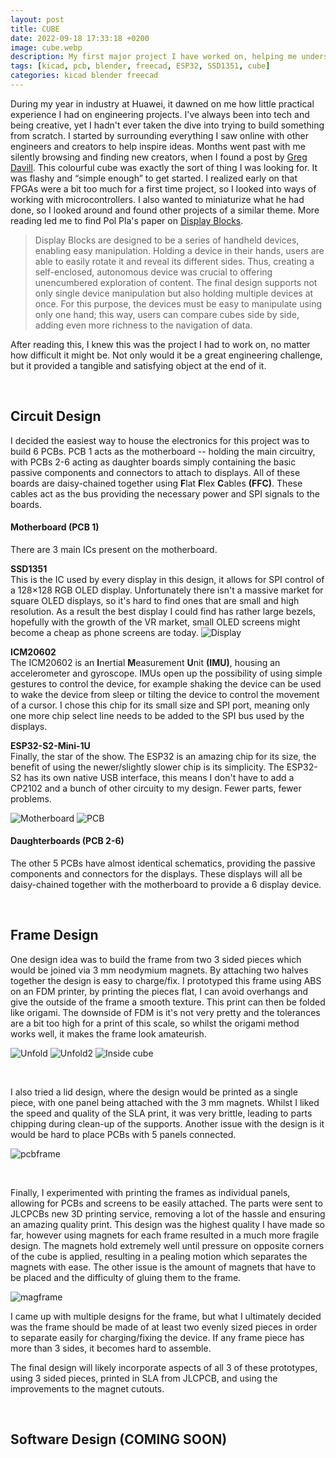 ```yaml
---
layout: post
title: CUBE
date: 2022-09-18 17:33:18 +0200
image: cube.webp
description: My first major project I have worked on, helping me understand KiCAD, 3D Modelling and product design in general.  # Add post description (optional)
tags: [kicad, pcb, blender, freecad, ESP32, SSD1351, cube] 
categories: kicad blender freecad  
---
```


During my year in industry at Huawei, it dawned on me how little practical experience I had on engineering projects. I've always been into tech and being creative, yet I hadn't ever taken the dive into trying to build something from scratch. I started by surrounding everything I saw online with other engineers and creators to help inspire ideas. Months went past with me silently browsing and finding new creators, when I found a post by [Greg Davill](https://gregdavill.com/blog/2020/6/13/miniature-3456x-led-cube). This colourful cube was exactly the sort of thing I was looking for. It was flashy and “simple enough” to get started. I realized early on that FPGAs were a bit too much for a first time project, so I looked into ways of working with microcontrollers. I also wanted to miniaturize what he had done, so I looked around and found other projects of a similar theme. More reading led me to find Pol Pla's paper on [Display Blocks](https://dam-prod.media.mit.edu/x/files/sites/default/files/TEI_DisplayBlocks_CameraReady_lite.pdf). 

>Display Blocks are designed to be a series of handheld
devices, enabling easy manipulation. Holding a device in
their hands, users are able to easily rotate it and reveal its
different sides. Thus, creating a self-enclosed, autonomous
device was crucial to offering unencumbered exploration of
content. The final design supports not only single device
manipulation but also holding multiple devices at once. For
this purpose, the devices must be easy to manipulate using
only one hand; this way, users can compare cubes side by side, adding even more richness to the navigation of data.

After reading this, I knew this was the project I had to work on, no matter how difficult it might be. Not only would it be a great engineering challenge, but it provided a tangible and satisfying object at the end of it.

&nbsp;

## **Circuit Design**
I decided the easiest way to house the electronics for this project was to build 6 PCBs. PCB 1 acts as the motherboard -- holding the main circuitry, with PCBs 2-6 acting as daughter boards simply containing the basic passive components and connectors to attach to displays. All of these boards are daisy-chained together using **F**lat **F**lex **C**ables **(FFC)**. These cables act as the bus providing the necessary power and SPI signals to the boards.

#### **Motherboard (PCB 1)**
There are 3 main ICs present on the motherboard.
&nbsp;

**SSD1351**\
This is the IC used by every display in this design, it allows for SPI control of a 128×128 RGB OLED display. Unfortunately there isn't a massive market for square OLED displays, so it's hard to find ones that are small and high resolution. As a result the best display I could find has rather large bezels, hopefully with the growth of the VR market, small OLED screens might become a cheap as phone screens are today. 
![Display]({{site.baseurl}}/images/display.webp)

**ICM20602**\
The ICM20602 is an **I**nertial **M**easurement **U**nit **(IMU)**, housing an accelerometer and gyroscope. IMUs open up the possibility of using simple gestures to control the device, for example shaking the device can be used to wake the device from sleep or tilting the device to control the movement of a cursor. I chose this chip for its small size and SPI port, meaning only one more chip select line needs to be added to the SPI bus used by the displays. 

**ESP32-S2-Mini-1U**\
Finally, the star of the show. The ESP32 is an amazing chip for its size, the benefit of using the newer/slightly slower chip is its simplicity. The ESP32-S2 has its own native USB interface, this means I don't have to add a CP2102 and a bunch of other circuity to my design. Fewer parts, fewer problems.

![Motherboard]({{site.baseurl}}/images/motherboard.webp)
![PCB]({{site.baseurl}}/images/pcb.webp)
&nbsp;
#### **Daughterboards (PCB 2-6)**
The other 5 PCBs have almost identical schematics, providing the passive components and connectors for the displays. These displays will all be daisy-chained together with the motherboard to provide a 6 display device.

&nbsp;

## Frame Design
One design idea was to build the frame from two 3 sided pieces which would be joined via 3 mm neodymium magnets. By attaching two halves together the design is easy to charge/fix.
I prototyped this frame using ABS on an FDM printer, by printing the pieces flat, I can avoid overhangs and give the outside of the frame a smooth texture. This print can then be folded like origami. The downside of FDM is it's not very pretty and the tolerances are a bit too high for a print of this scale, so whilst the origami method works well, it makes the frame look amateurish.

![Unfold]({{site.baseurl}}/images/unfolded_frame.webp)
![Unfold2]({{site.baseurl}}/images/unfolded_frame2.webp)
![Inside cube]({{site.baseurl}}/images/inside_cube.webp)

&nbsp;

I also tried a lid design, where the design would be printed as a single piece, with one panel being attached with the 3 mm magnets. Whilst I liked the speed and quality of the SLA print, it was very brittle, leading to parts chipping during clean-up of the supports. Another issue with the design is it would be hard to place PCBs with 5 panels connected. 

![pcbframe]({{site.baseurl}}/images/pcb_frame.webp)

&nbsp;

Finally, I experimented with printing the frames as individual panels, allowing for PCBs and screens to be easily attached. The parts were sent to JLCPCBs new 3D printing service, removing a lot of the hassle and ensuring an amazing quality print. This design was the highest quality I have made so far, however using magnets for each frame resulted in a much more fragile design. The magnets hold extremely well until pressure on opposite corners of the cube is applied, resulting in a pealing motion which separates the magnets with ease. The other issue is the amount of magnets that have to be placed and the difficulty of gluing them to the frame.   

![magframe]({{site.baseurl}}/images/mag_frame.webp)

I came up with multiple designs for the frame, but what I ultimately decided was the frame should be made of at least two evenly sized pieces in order to separate easily for charging/fixing the device. If any frame piece has more than 3 sides, it becomes hard to assemble.

The final design will likely incorporate aspects of all 3 of these prototypes, using 3 sided pieces, printed in SLA from JLCPCB, and using the improvements to the magnet cutouts.  

&nbsp;

## Software Design (COMING SOON)

